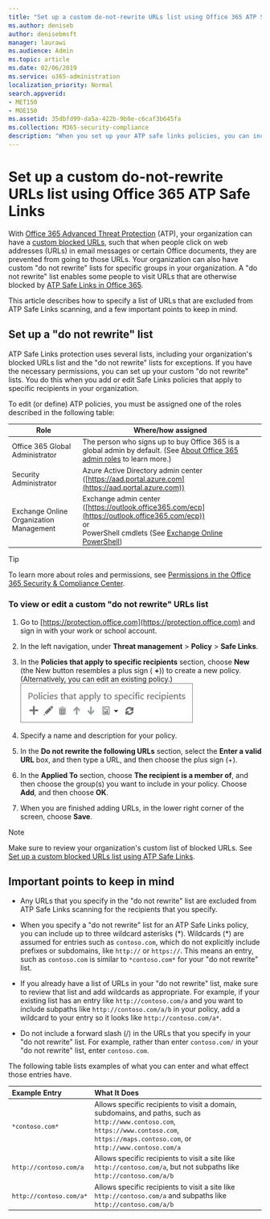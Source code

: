 ```yaml
---
title: "Set up a custom do-not-rewrite URLs list using Office 365 ATP Safe Links"
ms.author: deniseb
author: denisebmsft
manager: laurawi
ms.audience: Admin
ms.topic: article
ms.date: 02/06/2019
ms.service: o365-administration
localization_priority: Normal
search.appverid:
- MET150
- MOE150
ms.assetid: 35dbfd99-da5a-422b-9b0e-c6caf3b645fa
ms.collection: M365-security-compliance
description: "When you set up your ATP safe links policies, you can include a do-not-rewrite' list of URLs to enable some people in your organization to visit sites that you include in your list."
---
```


# Set up a custom do-not-rewrite URLs list using Office 365 ATP Safe Links

With [Office 365 Advanced Threat Protection](office-365-atp.md) (ATP), your organization can have a [custom blocked URLs](set-up-a-custom-blocked-urls-list-wtih-atp.md), such that when people click on web addresses (URLs) in email messages or certain Office documents, they are prevented from going to those URLs. Your organization can also have custom "do not rewrite" lists for specific groups in your organization. A "do not rewrite" list enables some people to visit URLs that are otherwise blocked by [ATP Safe Links in Office 365](atp-safe-links.md). 
  
This article describes how to specify a list of URLs that are excluded from ATP Safe Links scanning, and a few important points to keep in mind.

## Set up a "do not rewrite" list

ATP Safe Links protection uses several lists, including your organization's blocked URLs list and the "do not rewrite" lists for exceptions. If you have the necessary permissions, you can set up your custom "do not rewrite" lists. You do this when you add or edit Safe Links policies that apply to specific recipients in your organization. 

To edit (or define) ATP policies, you must be assigned one of the roles described in the following table:

|Role  |Where/how assigned  |
|---------|---------|
|Office 365 Global Administrator |The person who signs up to buy Office 365 is a global admin by default. (See [About Office 365 admin roles](https://docs.microsoft.com/office365/admin/add-users/about-admin-roles) to learn more.)         |
|Security Administrator |Azure Active Directory admin center ([https://aad.portal.azure.com](https://aad.portal.azure.com))|
|Exchange Online Organization Management |Exchange admin center ([https://outlook.office365.com/ecp](https://outlook.office365.com/ecp)) <br>or <br>  PowerShell cmdlets (See [Exchange Online PowerShell](https://docs.microsoft.com/powershell/exchange/exchange-online/exchange-online-powershell?view=exchange-ps)) |

> [!TIP]
> To learn more about roles and permissions, see [Permissions in the Office 365 Security &amp; Compliance Center](permissions-in-the-security-and-compliance-center.md).

### To view or edit a custom "do not rewrite" URLs list
  
1. Go to [https://protection.office.com](https://protection.office.com) and sign in with your work or school account. 
    
2. In the left navigation, under **Threat management** \> **Policy** \> **Safe Links**.
    
3. In the **Policies that apply to specific recipients** section, choose **New** (the New button resembles a plus sign ( **+**)) to create a new policy. (Alternatively, you can edit an existing policy.)<br/>![Choose New to add a Safe Links policy for specific email recipients](media/01073f42-3cec-4ddb-8c10-4d33ec434676.png)
  
4. Specify a name and description for your policy.
    
5. In the **Do not rewrite the following URLs** section, select the **Enter a valid URL** box, and then type a URL, and then choose the plus sign (+). 
    
6. In the **Applied To** section, choose **The recipient is a member of**, and then choose the group(s) you want to include in your policy. Choose **Add**, and then choose **OK**.
    
7. When you are finished adding URLs, in the lower right corner of the screen, choose **Save**.
    
> [!NOTE]
> Make sure to review your organization's custom list of blocked URLs. See [Set up a custom blocked URLs list using ATP Safe Links](set-up-a-custom-blocked-urls-list-wtih-atp.md). 
  
## Important points to keep in mind

- Any URLs that you specify in the "do not rewrite" list are excluded from ATP Safe Links scanning for the recipients that you specify.
 
- When you specify a "do not rewrite" list for an ATP Safe Links policy, you can include up to three wildcard asterisks (\*). Wildcards (\*) are assumed for entries such as `contoso.com`, which do not explicitly include prefixes or subdomains, like `http://` or `https://`. This means an entry, such as `contoso.com` is similar to `*contoso.com*` for your "do not rewrite" list.

- If you already have a list of URLs in your "do not rewrite" list, make sure to review that list and add wildcards as appropriate. For example, if your existing list has an entry like `http://contoso.com/a` and you want to include subpaths like `http://contoso.com/a/b` in your policy, add a wildcard to your entry so it looks like `http://contoso.com/a*`.
    
- Do not include a forward slash (/) in the URLs that you specify in your "do not rewrite" list. For example, rather than enter `contoso.com/` in your "do not rewrite" list, enter `contoso.com`.
    
The following table lists examples of what you can enter and what effect those entries have.
    
|**Example Entry**|**What It Does**|
|:-----|:-----|
|`*contoso.com*`  <br/> |Allows specific recipients to visit a domain, subdomains, and paths, such as `http://www.contoso.com`, `https://www.contoso.com`, `https://maps.contoso.com`, or `http://www.contoso.com/a`  <br/> |
|`http://contoso.com/a`  <br/> |Allows specific recipients to visit a site like `http://contoso.com/a`, but not subpaths like `http://contoso.com/a/b`  <br/> |
|`http://contoso.com/a*`  <br/> |Allows specific recipients to visit a site like `http://contoso.com/a` and subpaths like `http://contoso.com/a/b`  <br/> |
   
 